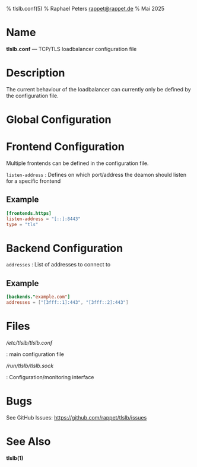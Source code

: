 % tlslb.conf(5)
% Raphael Peters <rappet@rappet.de>
% Mai 2025

# Name

**tlslb.conf** — TCP/TLS loadbalancer configuration file

# Description

The current behaviour of the loadbalancer can currently only be defined by the configuration file.

# Global Configuration

# Frontend Configuration

Multiple frontends can be defined in the configuration file.

`listen-address`
: Defines on which port/address the deamon should listen for a specific frontend

## Example 

```toml
[frontends.https]
listen-address = "[::]:8443"
type = "tls"
```

# Backend Configuration

`addresses`
: List of addresses to connect to

## Example

```toml
[backends."example.com"]
addresses = ["[3fff::1]:443", "[3fff::2]:443"]
```

# Files

*/etc/tlslb/tlslb.conf*

: main configuration file

*/run/tlslb/tlslb.sock*

: Configuration/monitoring interface


# Bugs

See GitHub Issues: <https://github.com/rappet/tlslb/issues>

# See Also

**tlslb(1)**